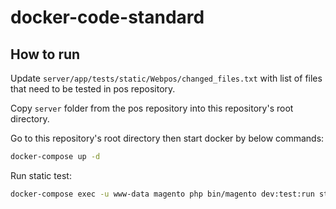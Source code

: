 # docker-code-standard

## How to run

Update `server/app/tests/static/Webpos/changed_files.txt` with list of files that need to be tested in pos repository.

Copy `server` folder from the pos repository into this repository's root directory.

Go to this repository's root directory then start docker by below commands:

```bash
docker-compose up -d
```

Run static test:

```bash
docker-compose exec -u www-data magento php bin/magento dev:test:run static -c'--testsuite=PWAPOS'
```


